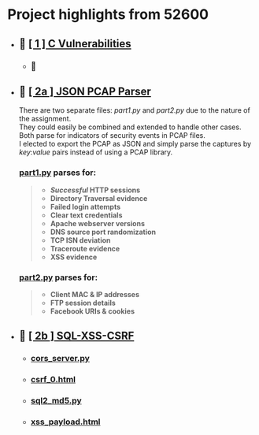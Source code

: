 # Project highlights from 52600
- ## 📂 [\[ 1 \] C Vulnerabilities](https://github.com/plmcdowe/52600/tree/f359f56ece8bba40cd979996ab1ae614025c0368/1-C-Vulnerabilities)
  - ### 🚧
- ## 📂 [\[ 2a \] JSON PCAP Parser](https://github.com/plmcdowe/52600/tree/f359f56ece8bba40cd979996ab1ae614025c0368/2a-JSON-PCAP-Parser)
  There are two separate files: <i>part1.py</i> and <i>part2.py</i> due to the nature of the assignment.    
  They could easily be combined and extended to handle other cases.    
  Both parse for indicators of security events in PCAP files.     
  I elected to export the PCAP as JSON and simply parse the captures by *key*:*value* pairs instead of using a PCAP library.    
  ### [part1.py](https://github.com/plmcdowe/52600/blob/f359f56ece8bba40cd979996ab1ae614025c0368/2a-JSON-PCAP-Parser/part1.py) parses for:
  > - ***Successful* HTTP sessions**
  > - **Directory Traversal evidence**
  > - **Failed login attempts**
  > - **Clear text credentials**
  > - **Apache webserver versions**
  > - **DNS source port randomization**
  > - **TCP ISN deviation**
  > - **Traceroute evidence**
  > - **XSS evidence**
  >   
  ### [part2.py](https://github.com/plmcdowe/52600/blob/f359f56ece8bba40cd979996ab1ae614025c0368/2a-JSON-PCAP-Parser/part1.py) parses for:    
  > - **Client MAC & IP addresses**
  > - **FTP session details**
  > - **Facebook URIs & cookies**
  >   
- ## 📂 [\[ 2b \] SQL-XSS-CSRF](https://github.com/plmcdowe/52600/tree/ed4b61dbb8067082c3c6ec5d86f9f5ef0145be79/2b-SQL-XSS-CSRF)
  - ### [cors_server.py](https://github.com/plmcdowe/52600/blob/ed4b61dbb8067082c3c6ec5d86f9f5ef0145be79/2b-SQL-XSS-CSRF/cors_server.py)
  - ### [csrf_0.html](https://github.com/plmcdowe/52600/blob/ed4b61dbb8067082c3c6ec5d86f9f5ef0145be79/2b-SQL-XSS-CSRF/csrf_0.html)
  - ### [sql2_md5.py](https://github.com/plmcdowe/52600/blob/ed4b61dbb8067082c3c6ec5d86f9f5ef0145be79/2b-SQL-XSS-CSRF/sql2_md5.py)
  - ### [xss_payload.html](https://github.com/plmcdowe/52600/blob/ed4b61dbb8067082c3c6ec5d86f9f5ef0145be79/2b-SQL-XSS-CSRF/xss_payload.html)
